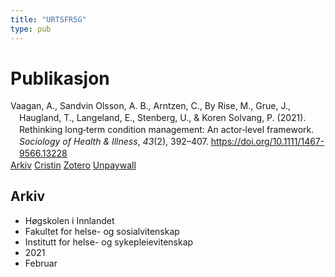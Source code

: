 ```yaml
---
title: "URTSFR5G"
type: pub
---
```

<h1>Publikasjon</h1>
<article id="csl-bib-container-URTSFR5G" class="csl-bib-container">
  <div class="csl-bib-body" style="line-height: 1.35; padding-left: 1em; text-indent:-1em;">
  <div class="csl-entry">Vaagan, A., Sandvin Olsson, A. B., Arntzen, C., By Rise, M., Grue, J., Haugland, T., Langeland, E., Stenberg, U., &amp; Koren Solvang, P. (2021). Rethinking long&#x2010;term condition management: An actor&#x2010;level framework. <i>Sociology of Health &amp; Illness</i>, <i>43</i>(2), 392&#x2013;407. <a href="https://doi.org/10.1111/1467-9566.13228">https://doi.org/10.1111/1467-9566.13228</a></div>
</div>
  <div class="csl-bib-buttons">
    <a href="#taxonomy-article-URTSFR5G" class="csl-bib-button">Arkiv</a>
    <a href alt="Cristin URL" class="csl-bib-button">Cristin</a>
    <a href alt="Zotero URL" class="csl-bib-button">Zotero</a>
    <a href="https://munin.uit.no/bitstream/10037/23787/4/article.pdf" class="csl-bib-button">Unpaywall</a>
  </div>
  <div id="csl-bib-meta-container-URTSFR5G"></div>
</article>
<div id="csl-bib-meta-URTSFR5G" class="csl-bib-meta">
  <article id="taxonomy-article-URTSFR5G" class="taxonomy-article">
    <h1>Arkiv</h1>
    <ul>
      <li>Høgskolen i Innlandet</li>
      <li>Fakultet for helse- og sosialvitenskap</li>
      <li>Institutt for helse- og sykepleievitenskap</li>
      <li>2021</li>
      <li>Februar</li>
    </ul>
  </article>
</div>
